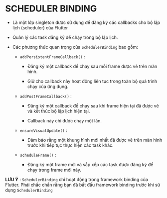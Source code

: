 # SCHEDULER BINDING

- Là một lớp singleton được sử dụng để đăng ký các callbacks cho bộ lập lịch (scheduler) của Flutter

- Quản lý các task đăng ký để chạy trong bộ lập lịch.

- Các phương thức quan trọng của `SchedulerBinding` bao gồm:
  
  - `addPersistentFrameCallback()` : 
    
    - Đăng ký một callback để chạy sau mỗi frame được vẽ trên màn hình.
    
    - Giữ cho callback này hoạt động liên tục trong toàn bộ quá trình chạy của ứng dụng.
  
  - `addPostFrameCallback()` : 
    
    - Đăng ký một callback để chạy sau khi frame hiện tại đã được vẽ và kết thúc bộ lập lịch hiện tại.
    
    - Callback này chỉ được chạy một lần.
  
  - `ensureVisualUpdate()` : 
    
    - Đảm bảo rằng một khung hình mới nhất đã được vẽ trên màn hình trước khi tiếp tục thực hiện các task khác.
  
  - `scheduleFrame()` : 
    
    - Đăng ký một frame mới và sắp xếp các task được đăng ký để chạy trong frame mới này.

**LƯU Ý** : `SchedulerBinding` chỉ hoạt động trong framework binding của Flutter. Phải chắc chắn rằng bạn đã bắt đầu framework binding trước khi sử dụng `SchedulerBinding`